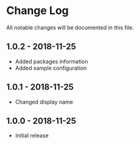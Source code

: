 # Change Log

All notable changes will be documented in this file.

## 1.0.2 - 2018-11-25

- Added packages information
- Added sample configuration

## 1.0.1 - 2018-11-25

- Changed display name

## 1.0.0 - 2018-11-25

- Initial release
